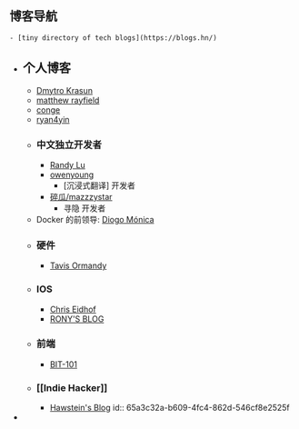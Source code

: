 ## 博客导航
	- [tiny directory of tech blogs](https://blogs.hn/)
- ## 个人博客
	- [Dmytro Krasun](https://dmytrokrasun.com/)
	- [matthew rayfield](https://matthewrayfield.com/)
	- [conge](https://conge.livingwithfcs.org/)
	- [ryan4yin](https://thiscute.world/)
	- ### 中文独立开发者
		- [Randy Lu](https://lutaonan.com/)
		- [owenyoung](https://www.owenyoung.com/)
			- [沉浸式翻译] 开发者
		- [碎瓜/mazzzystar](https://mazzzystar.github.io/index.html)
			- 寻隐 开发者
	- Docker 的前领导: [Diogo Mónica](https://blog.diogomonica.com/)
	- ### 硬件
		- [Tavis Ormandy](https://lock.cmpxchg8b.com/)
	- ### IOS
		- [Chris Eidhof](https://chris.eidhof.nl/)
		- [RONY'S BLOG](https://www.fadel.io/blog/)
	- ### 前端
		- [BIT-101](https://www.bit-101.com/blog/)
	- ### [[Indie Hacker]]
		- [Hawstein's Blog](https://hawstein.com/)
		  id:: 65a3c32a-b609-4fc4-862d-546cf8e2525f
-